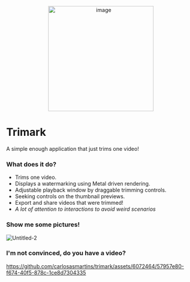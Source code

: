 <p align="center">
  <img width="281" alt="image" src="https://github.com/carlosasmartins/trimark/assets/6072464/42323843-e4c1-4c1e-ba91-275f4ff70ef1">
</p>

# Trimark
A simple enough application that just trims one video!

### What does it do?
- Trims one video.
- Displays a watermarking using Metal driven rendering.
- Adjustable playback window by draggable trimming controls.
- Seeking controls on the thumbnail previews.
- Export and share videos that were trimmed!
- _A lot of attention to interactions to avoid weird scenarios_

### Show me some pictures!
![Untitled-2](https://github.com/carlosasmartins/trimark/assets/6072464/aa540ef3-567d-4fbd-9bc0-41d231e1db23)


### I'm not convinced, do you have a video?

https://github.com/carlosasmartins/trimark/assets/6072464/57957e80-f674-40f5-878c-1ce8d7304335

